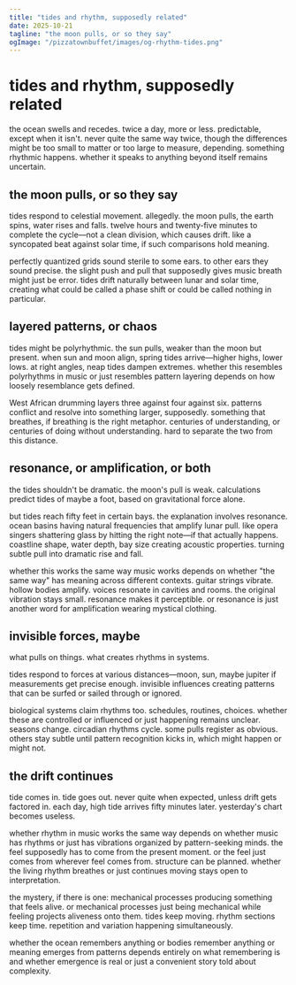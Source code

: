 ```yaml
---
title: "tides and rhythm, supposedly related"
date: 2025-10-21
tagline: "the moon pulls, or so they say"
ogImage: "/pizzatownbuffet/images/og-rhythm-tides.png"
---
```


# tides and rhythm, supposedly related

the ocean swells and recedes. twice a day, more or less. predictable, except when it isn't. never quite the same way twice, though the differences might be too small to matter or too large to measure, depending. something rhythmic happens. whether it speaks to anything beyond itself remains uncertain.

## the moon pulls, or so they say

tides respond to celestial movement. allegedly. the moon pulls, the earth spins, water rises and falls. twelve hours and twenty-five minutes to complete the cycle—not a clean division, which causes drift. like a syncopated beat against solar time, if such comparisons hold meaning.

perfectly quantized grids sound sterile to some ears. to other ears they sound precise. the slight push and pull that supposedly gives music breath might just be error. tides drift naturally between lunar and solar time, creating what could be called a phase shift or could be called nothing in particular.

## layered patterns, or chaos

tides might be polyrhythmic. the sun pulls, weaker than the moon but present. when sun and moon align, spring tides arrive—higher highs, lower lows. at right angles, neap tides dampen extremes. whether this resembles polyrhythms in music or just resembles pattern layering depends on how loosely resemblance gets defined.

West African drumming layers three against four against six. patterns conflict and resolve into something larger, supposedly. something that breathes, if breathing is the right metaphor. centuries of understanding, or centuries of doing without understanding. hard to separate the two from this distance.

## resonance, or amplification, or both

the tides shouldn't be dramatic. the moon's pull is weak. calculations predict tides of maybe a foot, based on gravitational force alone.

but tides reach fifty feet in certain bays. the explanation involves resonance. ocean basins having natural frequencies that amplify lunar pull. like opera singers shattering glass by hitting the right note—if that actually happens. coastline shape, water depth, bay size creating acoustic properties. turning subtle pull into dramatic rise and fall.

whether this works the same way music works depends on whether "the same way" has meaning across different contexts. guitar strings vibrate. hollow bodies amplify. voices resonate in cavities and rooms. the original vibration stays small. resonance makes it perceptible. or resonance is just another word for amplification wearing mystical clothing.

## invisible forces, maybe

what pulls on things. what creates rhythms in systems.

tides respond to forces at various distances—moon, sun, maybe jupiter if measurements get precise enough. invisible influences creating patterns that can be surfed or sailed through or ignored.

biological systems claim rhythms too. schedules, routines, choices. whether these are controlled or influenced or just happening remains unclear. seasons change. circadian rhythms cycle. some pulls register as obvious. others stay subtle until pattern recognition kicks in, which might happen or might not.

## the drift continues

tide comes in. tide goes out. never quite when expected, unless drift gets factored in. each day, high tide arrives fifty minutes later. yesterday's chart becomes useless.

whether rhythm in music works the same way depends on whether music has rhythms or just has vibrations organized by pattern-seeking minds. the feel supposedly has to come from the present moment. or the feel just comes from wherever feel comes from. structure can be planned. whether the living rhythm breathes or just continues moving stays open to interpretation.

the mystery, if there is one: mechanical processes producing something that feels alive. or mechanical processes just being mechanical while feeling projects aliveness onto them. tides keep moving. rhythm sections keep time. repetition and variation happening simultaneously.

whether the ocean remembers anything or bodies remember anything or meaning emerges from patterns depends entirely on what remembering is and whether emergence is real or just a convenient story told about complexity.
